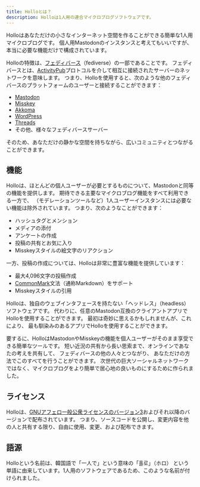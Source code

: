 ```yaml
---
title: Holloとは？
description: Holloは1人用の連合マイクロブログソフトウェアです。
---
```


Holloはあなただけの小さなインターネット空間を作ることができる簡単な1人用マイクロブログです。
個人用Mastodonのインスタンスと考えてもいいですが、本当に必要な機能だけで構成されています。

Holloの特徴は、[フェディバース]（fediverse）の一部であることです。
フェディバースとは、[ActivityPub]プロトコルを介して相互に接続されたサーバーのネットワークを意味します。
つまり、Holloを使用すると、次のような他のフェディバースのプラットフォームのユーザーと接続することができます：

 -  [Mastodon]
 -  [Misskey]
 -  [Akkoma]
 -  [WordPress]
 -  [Threads]
 -  その他、様々なフェディバースサーバー

そのため、あなただけの静かな空間を持ちながら、広いコミュニティとつながることができます。

[フェディバース]: https://ja.wikipedia.org/wiki/Fediverse
[ActivityPub]: https://activitypub.rocks/
[Mastodon]: https://joinmastodon.org/ko
[Misskey]: https://misskey-hub.net/ko/
[Akkoma]: https://akkoma.social/
[WordPress]: https://ko.wordpress.org/
[Threads]: https://www.threads.net/


機能
----

Holloは、ほとんどの個人ユーザーが必要とするものについて、Mastodonと同等の機能を提供します。
期待できる主要なマイクロブログ機能をすべて利用できる一方で、
（モデレーションツールなど）1人ユーザーインスタンスには必要ない機能は除外されています。
つまり、次のようなことができます：

 -  ハッシュタグとメンション
 -  メディアの添付
 -  アンケートの作成
 -  投稿の共有とお気に入り
 -  Misskeyスタイルの絵文字のリアクション

一方、投稿の作成については、Holloは非常に豊富な機能を提供しています：

 -  最大4,096文字の投稿作成
 -  [CommonMark]文法（通称Markdown）をサポート
 -  Misskeyスタイルの引用

Holloは、独自のウェブインタフェースを持たない「ヘッドレス」（headless）ソフトウェアです。
代わりに、任意のMastodon互換のクライアントアプリでHolloを使用することができます。
最初は奇妙に思えるかもしれませんが、これにより、
最も馴染みのあるアプリでHolloを使用することができます。

要するに、HolloはMastodonやMisskeyの機能を個人ユーザーがそのまま享受できる簡単なツールです。
短い近況の共有から長い思索まで、オンラインであなたの考えを共有して、
フェディバースの他の人々とつながり、
あなただけの方法でこのすべてを行うことができます。
次世代の巨大ソーシャルネットワークではなく、マイクロブログをより簡単で居心地の良いものにするために作られました。

[CommonMark]: https://commonmark.org/

ライセンス
----------

Holloは、[GNUアフェロ一般公衆ライセンスのバージョン3][AGPLv3]およびそれ以降のバージョンで配布されています。
つまり、ソースコードを公開し、変更内容を他の人と共有する限り、自由に使用、変更、および配布できます。

[AGPLv3]: https://www.gnu.org/licenses/agpl-3.0.ja.html


語源
----

Holloという名前は、韓国語で「一人で」という意味の「홀로」（ホロ）
という単語に由来しています。1人用のソフトウェアであるため、このような名前が付けられました。
